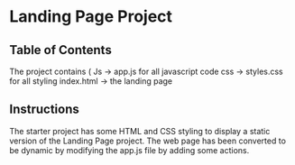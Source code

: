 # Landing Page Project

## Table of Contents

The project contains (
	Js -> app.js  for all javascript code
	css -> styles.css for all styling 
	index.html -> the landing page 

## Instructions

The starter project has some HTML and CSS styling to display a static version of the Landing Page project. 
The web page has been converted to be dynamic by modifying the app.js file by adding some actions.